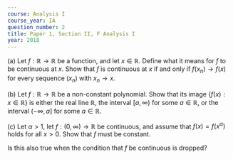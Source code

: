 ```yaml
---
course: Analysis I
course_year: IA
question_number: 2
title: Paper 1, Section II, F Analysis I
year: 2018
---
```




(a) Let $f: \mathbb{R} \rightarrow \mathbb{R}$ be a function, and let $x \in \mathbb{R}$. Define what it means for $f$ to be continuous at $x$. Show that $f$ is continuous at $x$ if and only if $f\left(x_{n}\right) \rightarrow f(x)$ for every sequence $\left(x_{n}\right)$ with $x_{n} \rightarrow x$.

(b) Let $f: \mathbb{R} \rightarrow \mathbb{R}$ be a non-constant polynomial. Show that its image $\{f(x): x \in \mathbb{R}\}$ is either the real line $\mathbb{R}$, the interval $[a, \infty)$ for some $a \in \mathbb{R}$, or the interval $(-\infty, a]$ for some $a \in \mathbb{R}$.

(c) Let $\alpha>1$, let $f:(0, \infty) \rightarrow \mathbb{R}$ be continuous, and assume that $f(x)=f\left(x^{\alpha}\right)$ holds for all $x>0$. Show that $f$ must be constant.

Is this also true when the condition that $f$ be continuous is dropped?